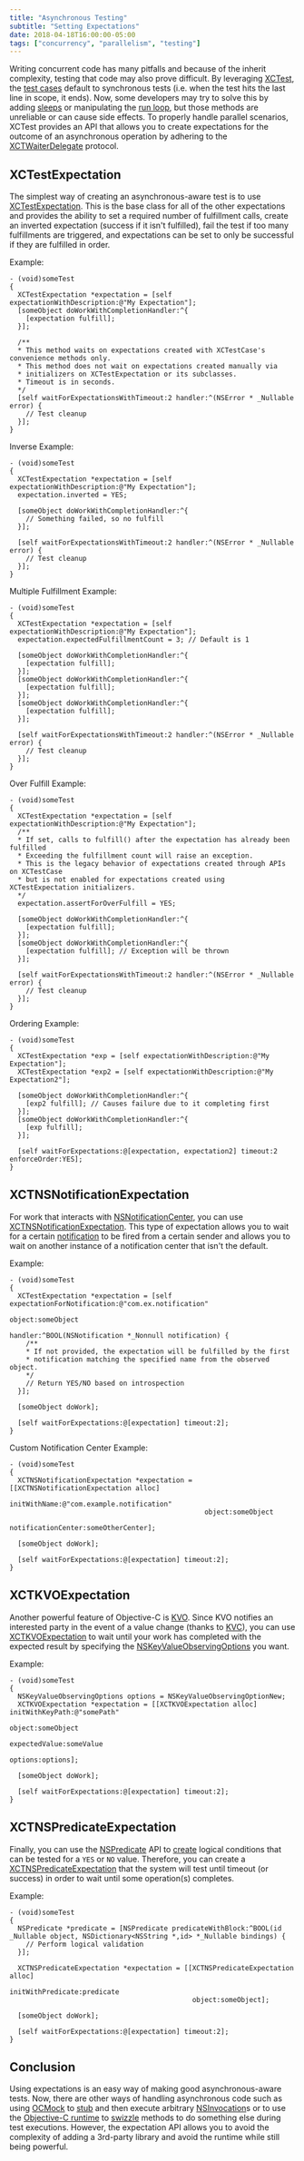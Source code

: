 ```yaml
---
title: "Asynchronous Testing"
subtitle: "Setting Expectations"
date: 2018-04-18T16:00:00-05:00
tags: ["concurrency", "parallelism", "testing"]
---
```


Writing concurrent code has many pitfalls and because of the inherit complexity, testing that code may also prove difficult. By leveraging [XCTest](https://developer.apple.com/documentation/xctest?language=objc), the [test cases](https://developer.apple.com/documentation/xctest/xctestcase?language=objc) default to synchronous tests (i.e. when the test hits the last line in scope, it ends). Now, some developers may try to solve this by adding [sleeps](https://developer.apple.com/documentation/foundation/nsthread/1413673-sleepfortimeinterval?language=objc) or manipulating the [run loop](https://developer.apple.com/documentation/foundation/nsrunloop?language=objc), but those methods are unreliable or can cause side effects. To properly handle parallel scenarios, XCTest provides an API that allows you to create expectations for the outcome of an asynchronous operation by adhering to the [XCTWaiterDelegate](https://developer.apple.com/documentation/xctest/xctwaiterdelegate?language=objc) protocol.

## XCTestExpectation
The simplest way of creating an asynchronous-aware test is to use [XCTestExpectation](https://developer.apple.com/documentation/xctest/xctestexpectation?language=objc). This is the base class for all of the other expectations and provides the ability to set a required number of fulfillment calls, create an inverted expectation (success if it isn't fulfilled), fail the test if too many fulfillments are triggered, and expectations can be set to only be successful if they are fulfilled in order.

Example:
```obj-c
- (void)someTest
{
  XCTestExpectation *expectation = [self expectationWithDescription:@"My Expectation"];
  [someObject doWorkWithCompletionHandler:^{
    [expectation fulfill];
  }];
    
  /**
  * This method waits on expectations created with XCTestCase's convenience methods only.
  * This method does not wait on expectations created manually via 
  * initializers on XCTestExpectation or its subclasses.
  * Timeout is in seconds.
  */
  [self waitForExpectationsWithTimeout:2 handler:^(NSError * _Nullable error) {
    // Test cleanup
  }];
}
```

Inverse Example:
```obj-c
- (void)someTest
{
  XCTestExpectation *expectation = [self expectationWithDescription:@"My Expectation"];
  expectation.inverted = YES;
    
  [someObject doWorkWithCompletionHandler:^{
    // Something failed, so no fulfill
  }];
    
  [self waitForExpectationsWithTimeout:2 handler:^(NSError * _Nullable error) {
    // Test cleanup
  }];
}
```

Multiple Fulfillment Example:
```obj-c
- (void)someTest
{
  XCTestExpectation *expectation = [self expectationWithDescription:@"My Expectation"];
  expectation.expectedFulfillmentCount = 3; // Default is 1
    
  [someObject doWorkWithCompletionHandler:^{
    [expectation fulfill];
  }];
  [someObject doWorkWithCompletionHandler:^{
    [expectation fulfill];
  }];
  [someObject doWorkWithCompletionHandler:^{
    [expectation fulfill];
  }];
    
  [self waitForExpectationsWithTimeout:2 handler:^(NSError * _Nullable error) {
    // Test cleanup
  }];
}
```

Over Fulfill Example:
```obj-c
- (void)someTest
{
  XCTestExpectation *expectation = [self expectationWithDescription:@"My Expectation"];
  /**
  * If set, calls to fulfill() after the expectation has already been fulfilled
  * Exceeding the fulfillment count will raise an exception. 
  * This is the legacy behavior of expectations created through APIs on XCTestCase
  * but is not enabled for expectations created using XCTestExpectation initializers.
  */
  expectation.assertForOverFulfill = YES;

  [someObject doWorkWithCompletionHandler:^{
    [expectation fulfill];
  }];
  [someObject doWorkWithCompletionHandler:^{
    [expectation fulfill]; // Exception will be thrown
  }];
    
  [self waitForExpectationsWithTimeout:2 handler:^(NSError * _Nullable error) {
    // Test cleanup
  }];
}
```

Ordering Example:
```obj-c
- (void)someTest
{
  XCTestExpectation *exp = [self expectationWithDescription:@"My Expectation"];
  XCTestExpectation *exp2 = [self expectationWithDescription:@"My Expectation2"];

  [someObject doWorkWithCompletionHandler:^{
    [exp2 fulfill]; // Causes failure due to it completing first
  }];
  [someObject doWorkWithCompletionHandler:^{
    [exp fulfill];
  }];

  [self waitForExpectations:@[expectation, expectation2] timeout:2 enforceOrder:YES];
}
```

## XCTNSNotificationExpectation
For work that interacts with [NSNotificationCenter](https://developer.apple.com/documentation/foundation/nsnotificationcenter?language=objc), you can use [XCTNSNotificationExpectation](https://developer.apple.com/documentation/xctest/xctnsnotificationexpectation?language=objc). This type of expectation allows you to wait for a certain [notification](https://developer.apple.com/documentation/foundation/nsnotification?language=objc) to be fired from a certain sender and allows you to wait on another instance of a notification center that isn't the default.

Example:
```obj-c
- (void)someTest
{
  XCTestExpectation *expectation = [self expectationForNotification:@"com.ex.notification" 
                                                             object:someObject
                                                            handler:^BOOL(NSNotification *_Nonnull notification) {
    /**
    * If not provided, the expectation will be fulfilled by the first 
    * notification matching the specified name from the observed object.
    */
    // Return YES/NO based on introspection
  }];
    
  [someObject doWork];
    
  [self waitForExpectations:@[expectation] timeout:2];
}
```

Custom Notification Center Example:
```obj-c
- (void)someTest
{
  XCTNSNotificationExpectation *expectation = [[XCTNSNotificationExpectation alloc] 
                                                initWithName:@"com.example.notification" 
                                                object:someObject
                                                notificationCenter:someOtherCenter];
    
  [someObject doWork];
    
  [self waitForExpectations:@[expectation] timeout:2];
}
```

## XCTKVOExpectation
Another powerful feature of Objective-C is [KVO](https://developer.apple.com/library/content/documentation/Cocoa/Conceptual/KeyValueObserving/KeyValueObserving.html). Since KVO notifies an interested party in the event of a value change (thanks to [KVC](https://developer.apple.com/library/content/documentation/Cocoa/Conceptual/KeyValueCoding/index.html)), you can use [XCTKVOExpectation](https://developer.apple.com/documentation/xctest/xctkvoexpectation?language=objc) to wait until your work has completed with the expected result by specifying the [NSKeyValueObservingOptions](https://developer.apple.com/documentation/foundation/nskeyvalueobservingoptions?language=objc) you want.

Example:
```obj-c
- (void)someTest
{
  NSKeyValueObservingOptions options = NSKeyValueObservingOptionNew;
  XCTKVOExpectation *expectation = [[XCTKVOExpectation alloc] initWithKeyPath:@"somePath" 
                                                              object:someObject
                                                              expectedValue:someValue 
                                                              options:options];
    
  [someObject doWork];
    
  [self waitForExpectations:@[expectation] timeout:2];
}
```

## XCTNSPredicateExpectation
Finally, you can use the [NSPredicate](https://developer.apple.com/documentation/foundation/nspredicate?language=objc) API to [create](https://developer.apple.com/library/content/documentation/Cocoa/Conceptual/Predicates/AdditionalChapters/Introduction.html) logical conditions that can be tested for a `YES` or `NO` value. Therefore, you can create a [XCTNSPredicateExpectation](https://developer.apple.com/documentation/xctest/xctnspredicateexpectation?language=objc) that the system will test until timeout (or success) in order to wait until some operation(s) completes.

Example:
```obj-c
- (void)someTest
{
  NSPredicate *predicate = [NSPredicate predicateWithBlock:^BOOL(id _Nullable object, NSDictionary<NSString *,id> *_Nullable bindings) {
    // Perform logical validation
  }];

  XCTNSPredicateExpectation *expectation = [[XCTNSPredicateExpectation alloc] 
                                             initWithPredicate:predicate 
                                             object:someObject];
  
  [someObject doWork];

  [self waitForExpectations:@[expectation] timeout:2];
}
```

## Conclusion
Using expectations is an easy way of making good asynchronous-aware tests. Now, there are other ways of handling asynchronous code such as using [OCMock](http://ocmock.org/) to [stub](https://en.wikipedia.org/wiki/Test_stub) and then execute arbitrary [NSInvocation](https://developer.apple.com/documentation/foundation/nsinvocation?language-objc)s or to use the [Objective-C runtime](https://developer.apple.com/documentation/objectivec/objective_c_runtime?language=objc) to [swizzle](http://nshipster.com/method-swizzling/) methods to do something else during test executions. However, the expectation API allows you to avoid the complexity of adding a 3rd-party library and avoid the runtime while still being powerful.
